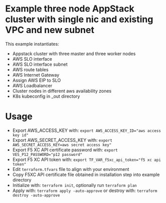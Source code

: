 # Example three node AppStack cluster with single nic and existing VPC and new subnet

This example instantiates:

- Appstack cluster with three master and three worker nodes
- AWS SLO interface
- AWS SLO interface subnet
- AWS route tables
- AWS Internet Gateway
- Assign AWS EIP to SLO
- AWS Loadbalancer
- Cluster nodes in different aws availability zones
- K8s kubeconfig in _out directory

# Usage

- Export AWS_ACCESS_KEY with: `export AWS_ACCESS_KEY_ID="aws access key id"`
- Export AWS_SECRET_ACCESS_KEY with: `export AWS_SECRET_ACCESS_KEY=aws secret access key"`
- Export F5 XC API certificate password with: `export VES_P12_PASSWORD="p12 password"`
- Export F5 XC API token with: `export TF_VAR_f5xc_api_token="f5 xc api token"`
- Edit `terraform.tfvars` file to align with your environment
- Copy F5XC API certificate file obtained in installation step into example directory
- Initialize with: `terraform init`, optionally run `terraform plan`
- Apply with: `terraform apply -auto-approve` or destroy with: `terraform destroy -auto-approve`